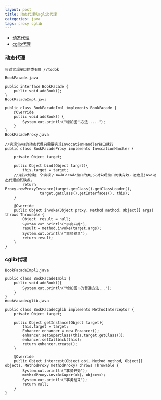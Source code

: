 ```yaml
---
layout: post
title: 动态代理和cglib代理
categories: java
tags: proxy cglib
---
```


*   [动态代理](#dynamic_proxy)
*   [cglib代理](#cglib_proxy)

<h3 id="dynamic_proxy">动态代理</h3>

    只对实现接口的类有效 //todok

    BookFacade.java

    public interface BookFacade {
        public void addBook();
    }
    BookFacadeImpl.java

    public class BookFacadeImpl implements BookFacade {
        @Override
        public void addBook() {
            System.out.println("增加图书方法.....");
        }
    }
    BookFacadeProxy.java

    //实现java的动态代理只需要实现InvocationHandler接口就行
    public class BookFacadeProxy implements InvocationHandler {

        private Object target;

        public Object bind(Object target){
            this.target = target;
        //运行时创建一个实现了BookFacade接口的类,只对实现接口的类有效，这也是java动态代理的其缺点。
            return Proxy.newProxyInstance(target.getClass().getClassLoader(),
                    target.getClass().getInterfaces(), this);
        }

        @Override
        public Object invoke(Object proxy, Method method, Object[] args) throws Throwable {
            Object  result = null;
            System.out.println("事务开始");
            result = method.invoke(target,args);
            System.out.println("事务结束");
            return result;
        }
    }

<h3 id="cglib_proxy">cglib代理</h3>

    BookFacadeImpl1.java

    public class BookFacadeImpl1 {
        public void addBook(){
            System.out.println("增加图书的普通方法...");
        }
    }
    BookFacadeCglib.java

    public class BookFacadeCglib implements MethodInterceptor {
        private Object target;

        public Object getInstance(Object target){
            this.target = target;
            Enhancer enhancer = new Enhancer();
            enhancer.setSuperclass(this.target.getClass());
            enhancer.setCallback(this);
            return enhancer.create();
        }

        @Override
        public Object intercept(Object obj, Method method, Object[] objects, MethodProxy methodProxy) throws Throwable {
            System.out.println("事务开始");
            methodProxy.invokeSuper(obj, objects);
            System.out.println("事务结束");
            return null;
        }
    }
